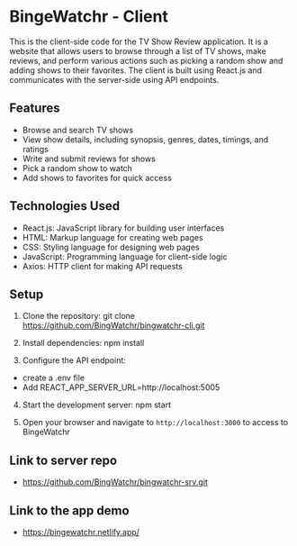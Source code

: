 # BingeWatchr - Client

This is the client-side code for the TV Show Review application. It is a website that allows users to browse through a list of TV shows, make reviews, and perform various actions such as picking a random show and adding shows to their favorites. The client is built using React.js and communicates with the server-side using API endpoints.

## Features

- Browse and search TV shows
- View show details, including synopsis, genres, dates, timings, and ratings
- Write and submit reviews for shows
- Pick a random show to watch
- Add shows to favorites for quick access

## Technologies Used

- React.js: JavaScript library for building user interfaces
- HTML: Markup language for creating web pages
- CSS: Styling language for designing web pages
- JavaScript: Programming language for client-side logic
- Axios: HTTP client for making API requests

## Setup

1. Clone the repository:
git clone https://github.com/BingWatchr/bingwatchr-cli.git

2. Install dependencies:
npm install

3. Configure the API endpoint:
- create a .env file
- Add REACT_APP_SERVER_URL=http://localhost:5005

4. Start the development server:
npm start

5. Open your browser and navigate to `http://localhost:3000` to access to BingeWatchr

## Link to server repo
- https://github.com/BingWatchr/bingwatchr-srv.git

## Link to the app demo
- https://bingewatchr.netlify.app/